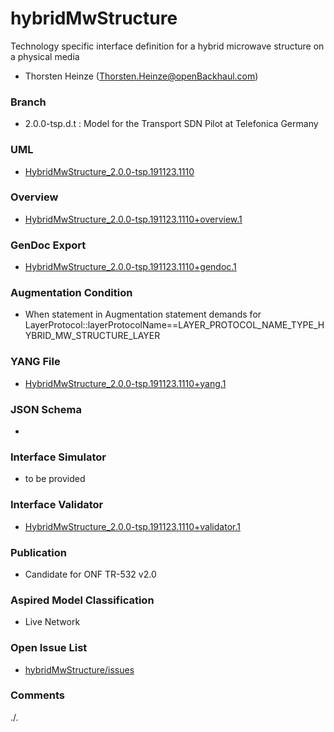 # hybridMwStructure
Technology specific interface definition for a hybrid microwave structure on a physical media 
- Thorsten Heinze (Thorsten.Heinze@openBackhaul.com)

### Branch
- 2.0.0-tsp.d.t : Model for the Transport SDN Pilot at Telefonica Germany

### UML
- [HybridMwStructure_2.0.0-tsp.191123.1110](./HybridMwStructure_2.0.0-tsp.191123.1110.zip)

### Overview 
- [HybridMwStructure_2.0.0-tsp.191123.1110+overview.1](./HybridMwStructure_2.0.0-tsp.191123.1110+overview.1.png)

### GenDoc Export
- [HybridMwStructure_2.0.0-tsp.191123.1110+gendoc.1](./HybridMwStructure_2.0.0-tsp.191123.1110+gendoc.1.docx)

### Augmentation Condition
- When statement in Augmentation statement demands for LayerProtocol::layerProtocolName==LAYER_PROTOCOL_NAME_TYPE_HYBRID_MW_STRUCTURE_LAYER

### YANG File
- [HybridMwStructure_2.0.0-tsp.191123.1110+yang.1](./HybridMwStructure_2.0.0-tsp.191123.1110+yang.1.zip)

### JSON Schema
- 

### Interface Simulator
- to be provided

### Interface Validator
- [HybridMwStructure_2.0.0-tsp.191123.1110+validator.1](./HybridMwStructure_2.0.0-tsp.191123.1110+validator.1.zip)

### Publication
- Candidate for ONF TR-532 v2.0 

### Aspired Model Classification
- Live Network


### Open Issue List
- [hybridMwStructure/issues](../../issues)

### Comments
./.
